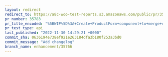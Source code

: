```yaml
---
layout: redirect
redirect_to: https://a8c-woo-test-reports.s3.amazonaws.com/public/pr/35783/api/index.html
pr_number: 35783
pr_title_encoded: "%5BWIP%5D%3A+Create+ProductForm+component+to+merge+duplicated+UI+"
pr_test_type: api
last_published: "2022-11-30 14:29:21 +0000"
commit_sha: 0636194e738ef921e263184dfa3b180f253a3bd0
commit_message: "Add changelog"
branch_name: enhancement/35766
---
```

